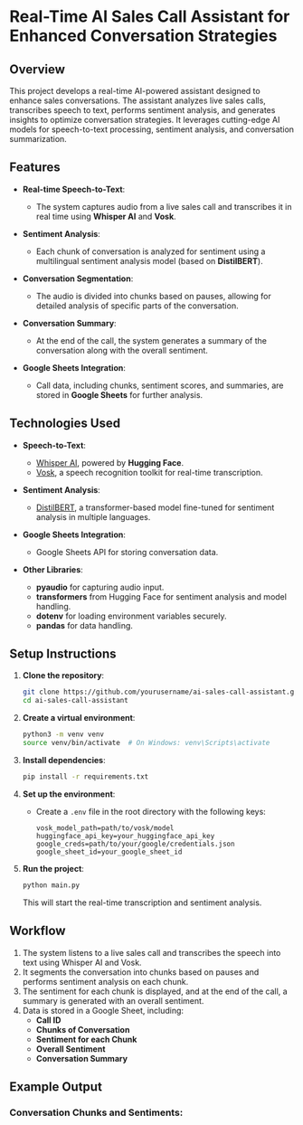 # Real-Time AI Sales Call Assistant for Enhanced Conversation Strategies

## Overview

This project develops a real-time AI-powered assistant designed to enhance sales conversations. The assistant analyzes live sales calls, transcribes speech to text, performs sentiment analysis, and generates insights to optimize conversation strategies. It leverages cutting-edge AI models for speech-to-text processing, sentiment analysis, and conversation summarization.

## Features

- **Real-time Speech-to-Text**: 
    - The system captures audio from a live sales call and transcribes it in real time using **Whisper AI** and **Vosk**.
    
- **Sentiment Analysis**: 
    - Each chunk of conversation is analyzed for sentiment using a multilingual sentiment analysis model (based on **DistilBERT**).
    
- **Conversation Segmentation**: 
    - The audio is divided into chunks based on pauses, allowing for detailed analysis of specific parts of the conversation.
    
- **Conversation Summary**: 
    - At the end of the call, the system generates a summary of the conversation along with the overall sentiment.
    
- **Google Sheets Integration**: 
    - Call data, including chunks, sentiment scores, and summaries, are stored in **Google Sheets** for further analysis.

## Technologies Used

- **Speech-to-Text**: 
    - [Whisper AI](https://huggingface.co/), powered by **Hugging Face**.
    - [Vosk](https://alphacephei.com/vosk/), a speech recognition toolkit for real-time transcription.
  
- **Sentiment Analysis**: 
    - [DistilBERT](https://huggingface.co/distilbert), a transformer-based model fine-tuned for sentiment analysis in multiple languages.

- **Google Sheets Integration**: 
    - Google Sheets API for storing conversation data.
  
- **Other Libraries**:
    - **pyaudio** for capturing audio input.
    - **transformers** from Hugging Face for sentiment analysis and model handling.
    - **dotenv** for loading environment variables securely.
    - **pandas** for data handling.

## Setup Instructions

1. **Clone the repository**:
    ```bash
    git clone https://github.com/yourusername/ai-sales-call-assistant.git
    cd ai-sales-call-assistant
    ```

2. **Create a virtual environment**:
    ```bash
    python3 -m venv venv
    source venv/bin/activate  # On Windows: venv\Scripts\activate
    ```

3. **Install dependencies**:
    ```bash
    pip install -r requirements.txt
    ```

4. **Set up the environment**:
    - Create a `.env` file in the root directory with the following keys:
      ```
      vosk_model_path=path/to/vosk/model
      huggingface_api_key=your_huggingface_api_key
      google_creds=path/to/your/google/credentials.json
      google_sheet_id=your_google_sheet_id
      ```

5. **Run the project**:
    ```bash
    python main.py
    ```

    This will start the real-time transcription and sentiment analysis.

## Workflow

1. The system listens to a live sales call and transcribes the speech into text using Whisper AI and Vosk.
2. It segments the conversation into chunks based on pauses and performs sentiment analysis on each chunk.
3. The sentiment for each chunk is displayed, and at the end of the call, a summary is generated with an overall sentiment.
4. Data is stored in a Google Sheet, including:
   - **Call ID**
   - **Chunks of Conversation**
   - **Sentiment for each Chunk**
   - **Overall Sentiment**
   - **Conversation Summary**

## Example Output

### Conversation Chunks and Sentiments:
